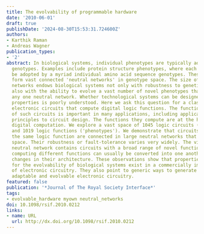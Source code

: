 ```yaml
---
title: The evolvability of programmable hardware
date: '2010-06-01'
draft: true
publishDate: '2024-08-30T15:53:31.724600Z'
authors:
- Karthik Raman
- Andreas Wagner
publication_types:
- '2'
abstract: In biological systems, individual phenotypes are typically adopted by multiple
  genotypes. Examples include protein structure phenotypes, where each structure can
  be adopted by a myriad individual amino acid sequence genotypes. These genotypes
  form vast connected 'neutral networks' in genotype space. The size of such neutral
  networks endows biological systems not only with robustness to genetic change, but
  also with the ability to evolve a vast number of novel phenotypes that occur near
  any one neutral network. Whether technological systems can be designed to have similar
  properties is poorly understood. Here we ask this question for a class of programmable
  electronic circuits that compute digital logic functions. The functional flexibility
  of such circuits is important in many applications, including applications of evolutionary
  principles to circuit design. The functions they compute are at the heart of all
  digital computation. We explore a vast space of 1045 logic circuits ('genotypes')
  and 1019 logic functions ('phenotypes'). We demonstrate that circuits that compute
  the same logic function are connected in large neutral networks that span circuit
  space. Their robustness or fault-tolerance varies very widely. The vicinity of each
  neutral network contains circuits with a broad range of novel functions. Two circuits
  computing different functions can usually be converted into one another via few
  changes in their architecture. These observations show that properties important
  for the evolvability of biological systems exist in a commercially important class
  of electronic circuitry. They also point to generic ways to generate fault-tolerant,
  adaptable and evolvable electronic circuitry.
featured: false
publication: '*Journal of The Royal Society Interface*'
tags:
- evolvable_hardware myown neutral_networks
doi: 10.1098/rsif.2010.0212
links:
- name: URL
  url: http://dx.doi.org/10.1098/rsif.2010.0212
---
```


